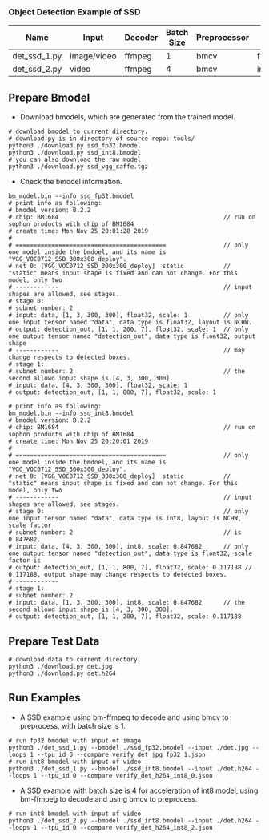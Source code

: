 ### Object Detection Example of SSD

Name|Input|Decoder|Batch Size|Preprocessor|Data Type|Model
-|-|-|-|-|-|-
det_ssd_1.py|image/video|ffmpeg|1|bmcv|fp32/int8|ssd_vgg
det_ssd_2.py|video|ffmpeg|4|bmcv|int8|ssd_vgg

## Prepare Bmodel

* Download bmodels, which are generated from the trained model.

```shell
# download bmodel to current directory.
# download.py is in directory of source repo: tools/
python3 ./download.py ssd_fp32.bmodel
python3 ./download.py ssd_int8.bmodel
# you can also download the raw model
python3 ./download.py ssd_vgg_caffe.tgz
```

* Check the bmodel information.

```shell
bm_model.bin --info ssd_fp32.bmodel
# print info as following:
# bmodel version: B.2.2
# chip: BM1684                                              // run on sophon products with chip of BM1684
# create time: Mon Nov 25 20:01:28 2019
#
# ==========================================                // only one model inside the bmdoel, and its name is "VGG_VOC0712_SSD_300x300_deploy".
# net 0: [VGG_VOC0712_SSD_300x300_deploy]  static           // "static" means input shape is fixed and can not change. For this model, only two
# ------------                                              // input shapes are allowed, see stages.
# stage 0:
# subnet number: 2
# input: data, [1, 3, 300, 300], float32, scale: 1          // only one input tensor named "data", data type is float32, layout is NCHW.
# output: detection_out, [1, 1, 200, 7], float32, scale: 1  // only one output tensor named "detection_out", data type is float32, output shape
# ------------                                              // may change respects to detected boxes.
# stage 1:
# subnet number: 2                                          // the second allowd input shape is [4, 3, 300, 300].
# input: data, [4, 3, 300, 300], float32, scale: 1
# output: detection_out, [1, 1, 800, 7], float32, scale: 1

# print info as following:
bm_model.bin --info ssd_int8.bmodel
# bmodel version: B.2.2
# chip: BM1684                                              // run on sophon products with chip of BM1684
# create time: Mon Nov 25 20:20:01 2019
#
# ==========================================                // only one model inside the bmdoel, and its name is "VGG_VOC0712_SSD_300x300_deploy".
# net 0: [VGG_VOC0712_SSD_300x300_deploy]  static           // "static" means input shape is fixed and can not change. For this model, only two
# ------------                                              // input shapes are allowed, see stages.
# stage 0:                                                  // only one input tensor named "data", data type is int8, layout is NCHW, scale factor
# subnet number: 2                                          // is 0.847682.
# input: data, [4, 3, 300, 300], int8, scale: 0.847682      // only one output tensor named "detection_out", data type is float32, scale factor is
# output: detection_out, [1, 1, 800, 7], float32, scale: 0.117188 // 0.117188, output shape may change respects to detected boxes.
# ------------
# stage 1:
# subnet number: 2
# input: data, [1, 3, 300, 300], int8, scale: 0.847682      // the second allowd input shape is [4, 3, 300, 300].
# output: detection_out, [1, 1, 200, 7], float32, scale: 0.117188
```

## Prepare Test Data

```shell
# download data to current directory.
python3 ./download.py det.jpg
python3 ./download.py det.h264
```

## Run Examples

* A SSD example using bm-ffmpeg to decode and using bmcv to preprocess, with batch size is 1.

```shell
# run fp32 bmodel with input of image
python3 ./det_ssd_1.py --bmodel ./ssd_fp32.bmodel --input ./det.jpg --loops 1 --tpu_id 0 --compare verify_det_jpg_fp32_1.json
# run int8 bmodel with input of video
python3 ./det_ssd_1.py --bmodel ./ssd_int8.bmodel --input ./det.h264 --loops 1 --tpu_id 0 --compare verify_det_h264_int8_0.json
```

* A SSD example with batch size is 4 for acceleration of int8 model, using bm-ffmpeg to decode and using bmcv to preprocess.

```shell
# run int8 bmodel with input of video
python3 ./det_ssd_2.py --bmodel ./ssd_int8.bmodel --input ./det.h264 --loops 1 --tpu_id 0 --compare verify_det_h264_int8_2.json
```
